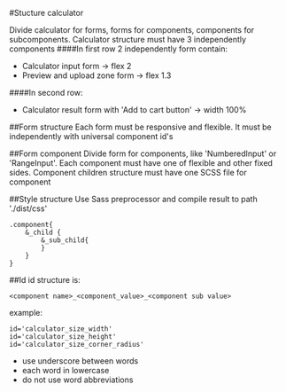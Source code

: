 #Stucture calculator

Divide  calculator for forms, forms for components, components for subcomponents.
Calculator structure must have 3 independently components
####In first row 2 independently form contain:
- Calculator input form -> flex 2
- Preview and upload zone form -> flex 1.3

####In second row:
- Calculator result form with 'Add to cart button' -> width 100%

##Form structure
Each form must be responsive and flexible.
It must be independently with universal component id's

##Form component
Divide form for components, like 'NumberedInput' or 'RangeInput'.
Each component must have one of flexible and other fixed sides.
Component children structure must have one SCSS file for component

##Style structure
Use Sass preprocessor and compile result to path './dist/css'
```
.component{
    &_child {
        &_sub_child{
        }
    }
}
```
##Id
id structure is:
```
<component name>_<component_value>_<component sub value>
```
example:
```
id='calculator_size_width'
id='calculator_size_height'
id='calculator_size_corner_radius'
```
- use underscore between words
- each word in lowercase
- do not use word abbreviations